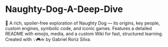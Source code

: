 # Naughty-Dog-A-Deep-Dive
🐾 A rich, spoiler-free exploration of Naughty Dog — its origins, key people, custom engines, symbolic code, and iconic games. Features a detailed README with emojis, media, and a custom Wiki for fast, structured learning. Created with 💡🎮☕ by Gabriel Roriz Silva.
